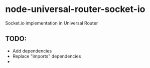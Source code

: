 # node-universal-router-socket-io
Socket.io implementation in Universal Router

## TODO:

- Add dependencies
- Replace "imports" dependencies
- 